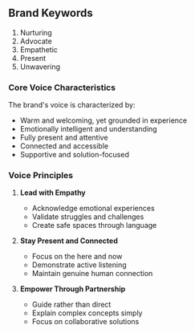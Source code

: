 ## Brand Keywords
1. Nurturing
2. Advocate
3. Empathetic
4. Present
5. Unwavering

### Core Voice Characteristics
The brand's voice is characterized by:
- Warm and welcoming, yet grounded in experience
- Emotionally intelligent and understanding
- Fully present and attentive
- Connected and accessible
- Supportive and solution-focused

### Voice Principles
1. **Lead with Empathy**
   - Acknowledge emotional experiences
   - Validate struggles and challenges
   - Create safe spaces through language

2. **Stay Present and Connected**
   - Focus on the here and now
   - Demonstrate active listening
   - Maintain genuine human connection

3. **Empower Through Partnership**
   - Guide rather than direct
   - Explain complex concepts simply
   - Focus on collaborative solutions 